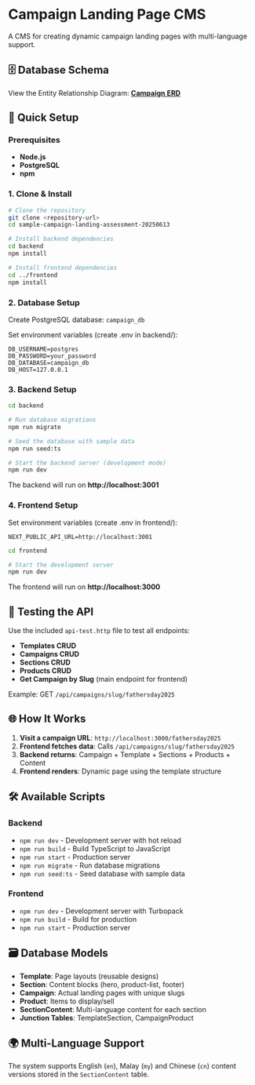 # Campaign Landing Page CMS

A CMS for creating dynamic campaign landing pages with multi-language support.

## 🗄️ Database Schema

View the Entity Relationship Diagram: **[Campaign ERD](https://dbdiagram.io/d/CampaignERD-6870f046f413ba35086bb1eb)**

## 🚀 Quick Setup

### Prerequisites

- **Node.js**
- **PostgreSQL**
- **npm**

### 1. Clone & Install

```bash
# Clone the repository
git clone <repository-url>
cd sample-campaign-landing-assessment-20250613

# Install backend dependencies
cd backend
npm install

# Install frontend dependencies
cd ../frontend
npm install
```

### 2. Database Setup

Create PostgreSQL database: `campaign_db`

Set environment variables (create .env in backend/):

```
DB_USERNAME=postgres
DB_PASSWORD=your_password
DB_DATABASE=campaign_db
DB_HOST=127.0.0.1
```

### 3. Backend Setup

```bash
cd backend

# Run database migrations
npm run migrate

# Seed the database with sample data
npm run seed:ts

# Start the backend server (development mode)
npm run dev
```

The backend will run on **http://localhost:3001**

### 4. Frontend Setup

Set environment variables (create .env in frontend/):

```
NEXT_PUBLIC_API_URL=http://localhost:3001
```

```bash
cd frontend

# Start the development server
npm run dev
```

The frontend will run on **http://localhost:3000**

## 🧪 Testing the API

Use the included `api-test.http` file to test all endpoints:

- **Templates CRUD**
- **Campaigns CRUD**
- **Sections CRUD**
- **Products CRUD**
- **Get Campaign by Slug** (main endpoint for frontend)

Example: GET `/api/campaigns/slug/fathersday2025`

## 🌐 How It Works

1. **Visit a campaign URL**: `http://localhost:3000/fathersday2025`
2. **Frontend fetches data**: Calls `/api/campaigns/slug/fathersday2025`
3. **Backend returns**: Campaign + Template + Sections + Products + Content
4. **Frontend renders**: Dynamic page using the template structure

## 🛠️ Available Scripts

### Backend

- `npm run dev` - Development server with hot reload
- `npm run build` - Build TypeScript to JavaScript
- `npm run start` - Production server
- `npm run migrate` - Run database migrations
- `npm run seed:ts` - Seed database with sample data

### Frontend

- `npm run dev` - Development server with Turbopack
- `npm run build` - Build for production
- `npm run start` - Production server

## 🗃️ Database Models

- **Template**: Page layouts (reusable designs)
- **Section**: Content blocks (hero, product-list, footer)
- **Campaign**: Actual landing pages with unique slugs
- **Product**: Items to display/sell
- **SectionContent**: Multi-language content for each section
- **Junction Tables**: TemplateSection, CampaignProduct

## 🌍 Multi-Language Support

The system supports English (`en`), Malay (`my`) and Chinese (`cn`) content versions stored in the `SectionContent` table.
